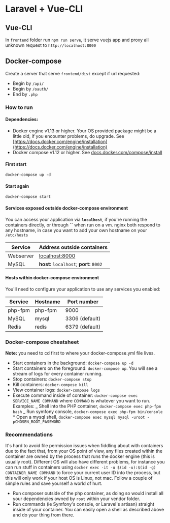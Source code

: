 # Laravel + Vue-CLI

## Vue-CLI

In `frontend` folder run `npm run serve`, it serve vuejs app and proxy all unknown request to `http://localhost:8000`

## Docker-compose

Create a server that serve `frontend/dist` except if url requested:

- Begin by `/api/`
- Begin by `/oauth/`
- End by `.php`

### How to run

#### Dependencies:

- Docker engine v1.13 or higher. Your OS provided package might be a little old, if you encounter problems, do upgrade. See [https://docs.docker.com/engine/installation](https://docs.docker.com/engine/installation)
- Docker compose v1.12 or higher. See [docs.docker.com/compose/install](https://docs.docker.com/compose/install/)

#### First start

`docker-compose up -d`

#### Start again

`docker-compose start`

#### Services exposed outside docker-compose environment

You can access your application via **`localhost`**, if you're running the containers directly, or through **``** when run on a vm. nginx both respond to any hostname, in case you want to add your own hostname on your `/etc/hosts`

| Service   | Address outside containers              |
| --------- | --------------------------------------- |
| Webserver | [localhost:8000](http://localhost:8000) |
| MySQL     | **host:** `localhost`; **port:** `8002` |

#### Hosts within docker-compose environment

You'll need to configure your application to use any services you enabled:

| Service        | Hostname | Port number    |
| -------------- | -------- | -------------- |
| php-fpm        | php-fpm  | 9000           |
| MySQL          | mysql    | 3306 (default) |
| Redis          | redis    | 6379 (default) |

### Docker-compose cheatsheet

**Note:** you need to cd first to where your docker-compose.yml file lives.

- Start containers in the background: `docker-compose up -d`
- Start containers on the foreground: `docker-compose up`. You will see a stream of logs for every container running.
- Stop containers: `docker-compose stop`
- Kill containers: `docker-compose kill`
- View container logs: `docker-compose logs`
- Execute command inside of container: `docker-compose exec SERVICE_NAME COMMAND` where `COMMAND` is whatever you want to run. Examples:
  _ Shell into the PHP container, `docker-compose exec php-fpm bash`
  _ Run symfony console, `docker-compose exec php-fpm bin/console` \* Open a mysql shell, `docker-compose exec mysql mysql -uroot -pCHOSEN_ROOT_PASSWORD`

### Recommendations

It's hard to avoid file permission issues when fiddling about with containers due to the fact that, from your OS point of view, any files created within the container are owned by the process that runs the docker engine (this is usually root). Different OS will also have different problems, for instance you can run stuff in containers using `docker exec -it -u $(id -u):$(id -g) CONTAINER_NAME COMMAND` to force your current user ID into the process, but this will only work if your host OS is Linux, not mac. Follow a couple of simple rules and save yourself a world of hurt.

- Run composer outside of the php container, as doing so would install all your dependencies owned by `root` within your vendor folder.
- Run commands (ie Symfony's console, or Laravel's artisan) straight inside of your container. You can easily open a shell as described above and do your thing from there.
